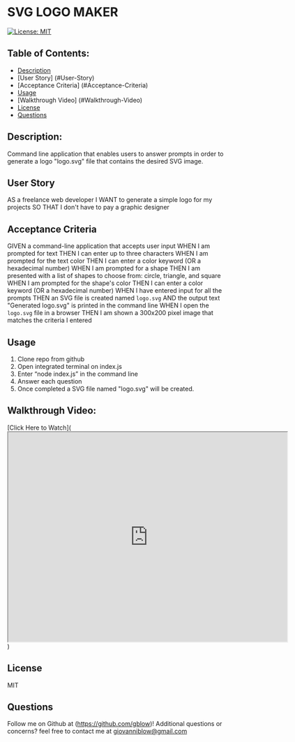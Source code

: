 # SVG LOGO MAKER

[![License: MIT](https://img.shields.io/badge/License-MIT-yellow.svg)](https://opensource.org/licenses/MIT)
  

## Table of Contents:
- [Description](#Description)
- [User Story] (#User-Story)
- [Acceptance Criteria] (#Acceptance-Criteria)
- [Usage](#Usage)
- [Walkthrough Video] (#Walkthrough-Video)
- [License](#License)
- [Questions](#Questions)


## Description:
Command line application that enables users to answer prompts in order to generate a logo "logo.svg" file that contains the desired SVG image.

## User Story
AS a freelance web developer
I WANT to generate a simple logo for my projects
SO THAT I don't have to pay a graphic designer


##  Acceptance Criteria
GIVEN a command-line application that accepts user input
WHEN I am prompted for text
THEN I can enter up to three characters
WHEN I am prompted for the text color
THEN I can enter a color keyword (OR a hexadecimal number)
WHEN I am prompted for a shape
THEN I am presented with a list of shapes to choose from: circle, triangle, and square
WHEN I am prompted for the shape's color
THEN I can enter a color keyword (OR a hexadecimal number)
WHEN I have entered input for all the prompts
THEN an SVG file is created named `logo.svg`
AND the output text "Generated logo.svg" is printed in the command line
WHEN I open the `logo.svg` file in a browser
THEN I am shown a 300x200 pixel image that matches the criteria I entered


## Usage
1. Clone repo from github
2. Open integrated terminal on index.js
3. Enter “node index.js” in the command line
4. Answer each question 
5. Once completed a SVG file named "logo.svg" will be created.

## Walkthrough Video:
[Click Here to Watch](<iframe src="https://drive.google.com/file/d/1hCJl4Gl6EJACs0Dj-bgbdKYknGywa--J/preview" width="640" height="480"></iframe>)


## License 
MIT
  
## Questions

Follow me on Github at (https://github.com/gblow)! Additional questions or concerns? feel free to contact me at giovanniblow@gmail.com

